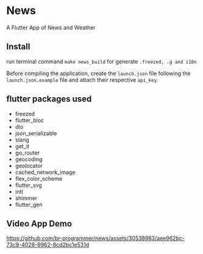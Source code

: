 # News

A Flutter App of News and Weather

## Install

run terminal command `make news_build` for generate `.freezed, .g and i18n`

Before compiling the application, create the `launch.json` file following the `launch.json.example` file and attach their respective `api_key`.


## flutter packages used

- freezed
- flutter_bloc
- dio
- json_serializable
- slang
- get_it
- go_router
- geocoding
- geolocator
- cached_network_image
- flex_color_scheme
- flutter_svg
- intl
- shimmer
- flutter_gen

## Video App Demo
https://github.com/br-programmer/news/assets/30538983/aee962bc-73c9-4028-9962-8cd2bc1e531d